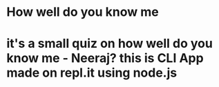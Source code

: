 <h1>How well do you know me<h1>
it's a small quiz on how well do you know me - Neeraj?
this is CLI App made on repl.it using node.js